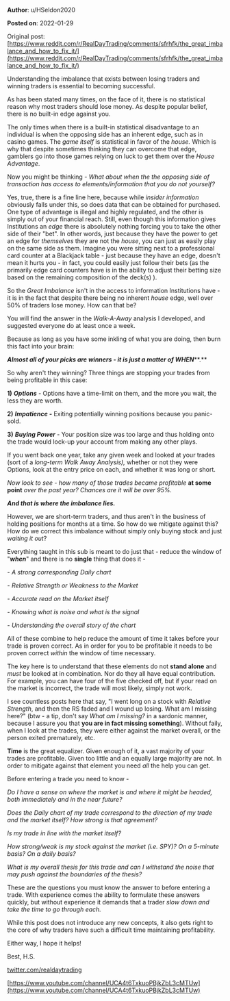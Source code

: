 **Author**: u/HSeldon2020

**Posted on**: 2022-01-29

Original post: [https://www.reddit.com/r/RealDayTrading/comments/sfrhfk/the_great_imbalance_and_how_to_fix_it/](https://www.reddit.com/r/RealDayTrading/comments/sfrhfk/the_great_imbalance_and_how_to_fix_it/)

Understanding the imbalance that exists between losing traders and winning traders is essential to becoming successful.

As has been stated many times, on the face of it, there is no statistical reason why most traders should lose money.  As despite popular belief, there is no built-in edge against you.

The only times when there is a built-in statistical disadvantage to an individual is when the opposing side has an inherent edge, such as in casino games.  The *game itself* is statistical in favor of the *house.* Which is why that despite sometimes thinking they can overcome that edge, gamblers go into those games relying on luck to get them over the *House Advantage*.

Now you might be thinking - *What about when the the opposing side of transaction has access to elements/information that you do not yourself?*

Yes, true, there is a fine line here, because while *insider information* obviously falls under this, so does data that can be obtained for purchased.  One type of advantage is illegal and highly regulated, and the other is simply out of your financial reach.    Still, even though this information gives Institutions an *edge* there is absolutely nothing forcing you to take the other side of their "bet".  In other words, just because they have the power to get an edge for *themselves* they are not the *house*, you can just as easily play on the same side as them.  Imagine you were sitting next to a professional card counter at a Blackjack table - just because they have an edge, doesn't mean it hurts you - in fact, you could easily just follow their bets (as the primarily edge card counters have is in the ability to adjust their betting size based on the remaining composition of the deck(s) ).

So the *Great Imbalance* isn't in the access to information Institutions have - it is in the fact that despite there being no inherent *house* edge, well over 50% of traders lose money.  How can that be?

You will find the answer in the *Walk-A-Away* analysis I developed, and suggested everyone do at least once a week.  

Because as long as you have some inkling of what you are doing, then burn this fact into your brain:

***Almost all of your picks are winners - it is just a matter of WHEN*****.**  

So why aren't they winning? Three things are stopping your trades from being profitable in this case:

**1)** ***Options*** \- Options have a time-limit on them, and the more you wait, the less they are worth.  

**2)** ***Impatience -*** Exiting potentially winning positions because you panic-sold.

**3)** ***Buying Power*** *-* Your position size was too large and thus holding onto the trade would lock-up your account from making any other plays.

If you went back one year, take any given week and looked at your trades (sort of a *long-term Walk Away Analysis),* whether or not they were Options, look at the entry price on each, and whether it was long or short.

*Now look to see - how many of those trades became profitable* **at some point** *over the past year? Chances are it will be over 95%.*  

***And that is where the imbalance lies.***  

However, we are short-term traders, and thus aren't in the business of holding positions for months at a time.  So how do we mitigate against this?  How do we correct this imbalance without simply only buying stock and just *waiting it out*?

Everything taught in this sub is meant to do just that - reduce the window of "***when***" and there is no **single** thing that does it - 

\- *A strong corresponding Daily chart* 

\- *Relative Strength or Weakness to the Market*

\- *Accurate read on the Market itself*

\- *Knowing what is noise and what is the signal*

\- *Understanding the overall story of the chart*

All of these combine to help reduce the amount of time it takes before your trade is proven correct.  As in order for you to be profitable it needs to be proven correct *within* the window of time necessary. 

The key here is to understand that these elements do not **stand alone** and *must* be looked at in combination.  Nor do they all have equal contribution.  For example, you can have four of the five checked off, but if your read on the market is incorrect, the trade will most likely, simply not work.

I see countless posts here that say, "I went long on a stock with *Relative Strength*, and then the RS faded and I wound up losing.  What am I missing here?"  (btw - a tip, don't say *What am I missing?* in a sardonic manner, because I assure you that **you are in fact missing something**).  Without faily, when I look at the trades, they were either against the market overall, or the person exited prematurely, etc.

**Time** is the great equalizer.  Given enough of it, a vast majority of your trades are profitable.  Given too little and an equally large majority are not.  In order to mitigate against that element you need *all* the help you can get.  

Before entering a trade you need to know - 

*Do I have a sense on where the market is and where it might be headed, both immediately and in the near future?*

*Does the Daily chart of my trade correspond to the direction of my trade and the market itself?  How strong is that agreement?*

*Is my trade in line with the market itself?*

*How strong/weak is my stock against the market (i.e. SPY)? On a 5-minute basis? On a daily basis?*

*What is my overall thesis for this trade and can I withstand the noise that may push against the boundaries of the thesis?*

These are the questions you must know the answer to before entering a trade.  With experience comes the ability to formulate these answers quickly, but without experience it demands that a trader *slow down and take the time to go through each.*

While this post does not introduce any new concepts, it also gets right to the core of why traders have such a difficult time maintaining profitability.  

Either way, I hope it helps!

 Best, H.S.

[twitter.com/realdaytrading](https://twitter.com/realdaytrading)

[https://www.youtube.com/channel/UCA4t6TxkuoPBjkZbL3cMTUw](https://www.youtube.com/channel/UCA4t6TxkuoPBjkZbL3cMTUw)